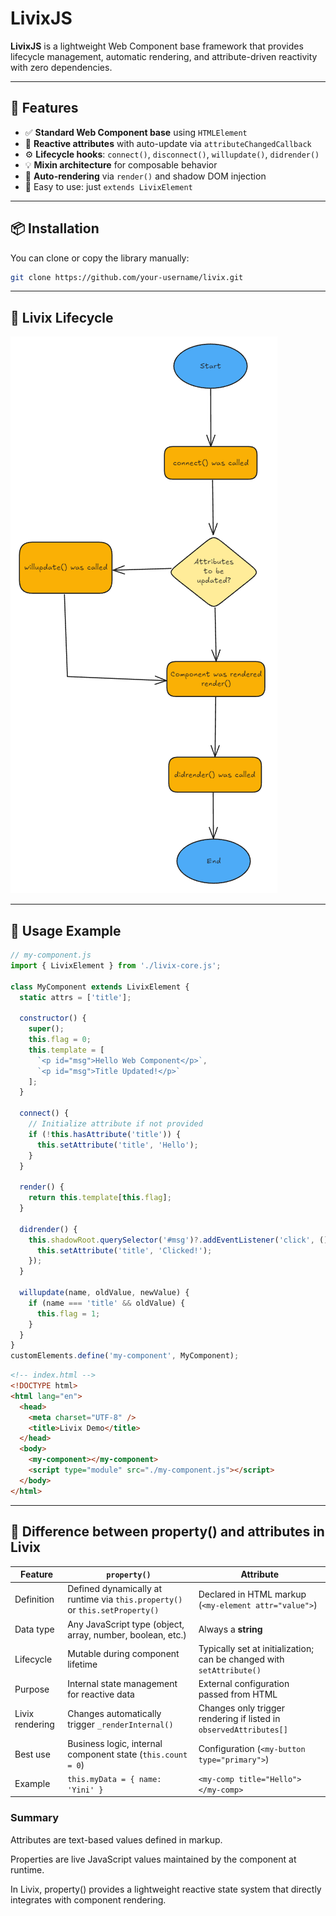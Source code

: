 # LivixJS

**LivixJS** is a lightweight Web Component base framework that provides lifecycle management, automatic rendering, and attribute-driven reactivity with zero dependencies.

---

## 🚀 Features

- ✅ **Standard Web Component base** using `HTMLElement`
- 🔁 **Reactive attributes** with auto-update via `attributeChangedCallback`
- ⚙️ **Lifecycle hooks**: `connect()`, `disconnect()`, `willupdate()`, `didrender()`
- 💡 **Mixin architecture** for composable behavior
- 🎯 **Auto-rendering** via `render()` and shadow DOM injection
- 🧩 Easy to use: just `extends LivixElement`

---

## 📦 Installation

You can clone or copy the library manually:

```bash
git clone https://github.com/your-username/livix.git
```
---

## 🔄 Livix Lifecycle

![Livix Lifecycle](./Livix_Lifecycle.png)

---

## 📄 Usage Example

```js
// my-component.js
import { LivixElement } from './livix-core.js';

class MyComponent extends LivixElement {
  static attrs = ['title'];

  constructor() {
    super();
    this.flag = 0;
    this.template = [
      `<p id="msg">Hello Web Component</p>`,
      `<p id="msg">Title Updated!</p>`
    ];
  }

  connect() {
    // Initialize attribute if not provided
    if (!this.hasAttribute('title')) {
      this.setAttribute('title', 'Hello');
    }
  }

  render() {
    return this.template[this.flag];
  }

  didrender() {
    this.shadowRoot.querySelector('#msg')?.addEventListener('click', () => {
      this.setAttribute('title', 'Clicked!');
    });
  }

  willupdate(name, oldValue, newValue) {
    if (name === 'title' && oldValue) {
      this.flag = 1;
    }
  }
}
customElements.define('my-component', MyComponent);

```

```html
<!-- index.html -->
<!DOCTYPE html>
<html lang="en">
  <head>
    <meta charset="UTF-8" />
    <title>Livix Demo</title>
  </head>
  <body>
    <my-component></my-component>
    <script type="module" src="./my-component.js"></script>
  </body>
</html>
```

---
## 🎯 Difference between property() and attributes in Livix
| Feature         | `property()`                                                                 | Attribute                                                             |
| --------------- | ---------------------------------------------------------------------------- | --------------------------------------------------------------------- |
| Definition      | Defined dynamically at runtime via `this.property()` or `this.setProperty()` | Declared in HTML markup (`<my-element attr="value">`)                 |
| Data type       | Any JavaScript type (object, array, number, boolean, etc.)                   | Always a **string**                                                   |
| Lifecycle       | Mutable during component lifetime                                            | Typically set at initialization; can be changed with `setAttribute()` |
| Purpose         | Internal state management for reactive data                                  | External configuration passed from HTML                               |
| Livix rendering | Changes automatically trigger `_renderInternal()`                            | Changes only trigger rendering if listed in `observedAttributes[]`    |
| Best use        | Business logic, internal component state (`this.count = 0`)                  | Configuration (`<my-button type="primary">`)                          |
| Example         | `this.myData = { name: 'Yini' }`                                             | `<my-comp title="Hello"></my-comp>`                                   |

### Summary
Attributes are text-based values defined in markup.

Properties are live JavaScript values maintained by the component at runtime.

In Livix, property() provides a lightweight reactive state system that directly integrates with component rendering.
